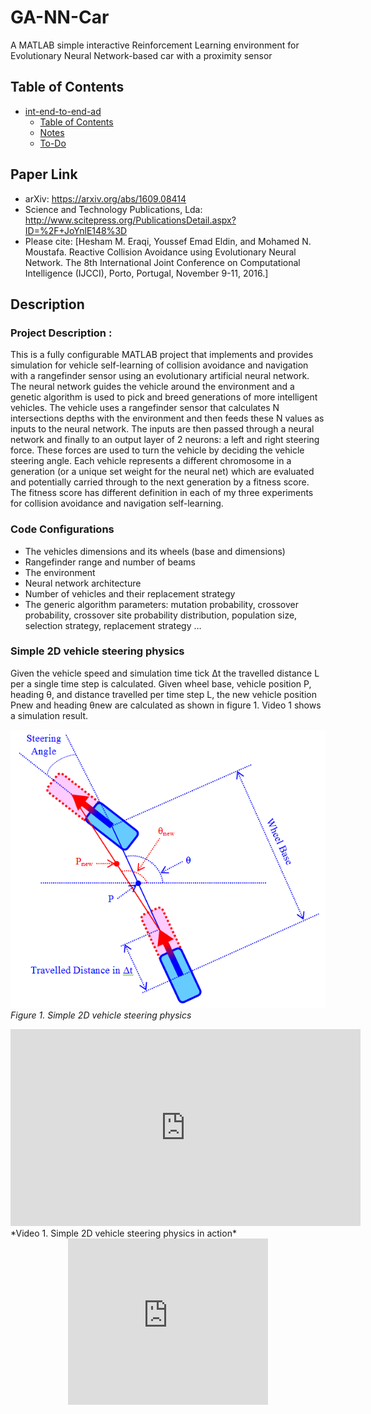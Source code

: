 # GA-NN-Car
A MATLAB simple interactive Reinforcement Learning environment for Evolutionary Neural Network-based car with a proximity sensor

## Table of Contents
- [int-end-to-end-ad](#int-end-to-end-ad)
  * [Table of Contents](#table-of-contents)
  * [Notes](#notes)
  * [To-Do](#to-do)

## Paper Link
- arXiv: https://arxiv.org/abs/1609.08414
- Science and Technology Publications, Lda: http://www.scitepress.org/PublicationsDetail.aspx?ID=%2F+JoYnlE148%3D
- Please cite: [Hesham M. Eraqi, Youssef Emad Eldin, and Mohamed N. Moustafa. Reactive Collision Avoidance using Evolutionary Neural Network. The 8th International Joint Conference on Computational Intelligence (IJCCI), Porto, Portugal, November 9-11, 2016.]

  
## Description

### Project Description :
This is a fully configurable MATLAB project that implements and provides simulation for vehicle self-learning of collision avoidance and navigation with a rangefinder sensor using an evolutionary artificial neural network. The neural network guides the vehicle around the environment and a genetic algorithm is used to pick and breed generations of more intelligent vehicles.
The vehicle uses a rangefinder sensor that calculates N intersections depths with the environment and then feeds these N values as inputs to the neural network. The inputs are then passed through a neural network and finally to an output layer of 2 neurons: a left and right steering force. These forces are used to turn the vehicle by deciding the vehicle steering angle.
Each vehicle represents a different chromosome in a generation (or a unique set weight for the neural net) which are evaluated and potentially carried through to the next generation by a fitness score. The fitness score has different definition in each of my three experiments for collision avoidance and navigation self-learning.

### Code Configurations
- The vehicles dimensions and its wheels (base and dimensions)
- Rangefinder range and number of beams
- The environment
- Neural network architecture
- Number of vehicles and their replacement strategy
- The generic algorithm parameters: mutation probability, crossover probability, crossover site probability distribution, population size, selection strategy, replacement strategy …

### Simple 2D vehicle steering physics
Given the vehicle speed and simulation time tick Δt the travelled distance L per a single time step is calculated. Given wheel base, vehicle position P, heading θ, and distance travelled per time step L, the new vehicle position Pnew and heading θnew are calculated as shown in figure 1. Video 1 shows a simulation result.

![ ](/_read_me_images/figure_1.png?raw=true "Figure 1. Simple 2D vehicle steering physics")
*Figure 1. Simple 2D vehicle steering physics*

<iframe width="560" height="315"
src="https://www.youtube.com/embed/Wx4s0svjlvE" 
frameborder="0" 
allow="accelerometer; autoplay; encrypted-media; gyroscope; picture-in-picture" 
allowfullscreen></iframe>
*Video 1. Simple 2D vehicle steering physics in action*



<div class="separator" style="clear: both; text-align: center;"><iframe allowfullscreen="" class="YOUTUBE-iframe-video" data-thumbnail-src="https://i.ytimg.com/vi/Wx4s0svjlvE/0.jpg" frameborder="0" height="266" src="https://www.youtube.com/embed/Wx4s0svjlvE?feature=player_embedded" width="320"></iframe></div>